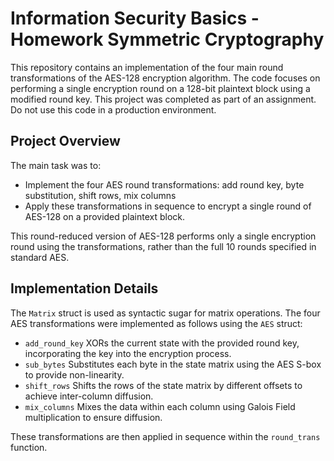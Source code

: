 # Information Security Basics - Homework Symmetric Cryptography

This repository contains an implementation of the four main round transformations of the AES-128 encryption algorithm. The code focuses on performing a single encryption round on a 128-bit plaintext block using a modified round key. This project was completed as part of an assignment. Do not use this code in a production environment.

## Project Overview

The main task was to:
- Implement the four AES round transformations: add round key, byte substitution, shift rows, mix columns
- Apply these transformations in sequence to encrypt a single round of AES-128 on a provided plaintext block.

This round-reduced version of AES-128 performs only a single encryption round using the transformations, rather than the full 10 rounds specified in standard AES.

## Implementation Details

The `Matrix` struct is used as syntactic sugar for matrix operations. The four AES transformations were implemented as follows using the `AES` struct:
- `add_round_key` XORs the current state with the provided round key, incorporating the key into the encryption process.
- `sub_bytes` Substitutes each byte in the state matrix using the AES S-box to provide non-linearity.
- `shift_rows` Shifts the rows of the state matrix by different offsets to achieve inter-column diffusion.
- `mix_columns` Mixes the data within each column using Galois Field multiplication to ensure diffusion.

These transformations are then applied in sequence within the `round_trans` function.